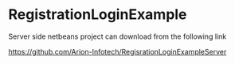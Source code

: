 # RegistrationLoginExample

Server side netbeans project can download from the following link 

https://github.com/Arion-Infotech/RegisrationLoginExampleServer
